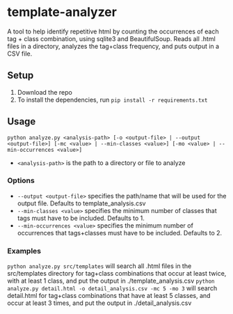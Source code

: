 # template-analyzer
A tool to help identify repetitive html by counting the occurrences of each tag + class combination, using sqlite3 and BeautifulSoup. Reads all .html files in a directory, analyzes the tag+class frequency, and puts output in a CSV file. 

## Setup

1. Download the repo
2. To install the dependencies, run ```pip install -r requirements.txt```

## Usage
```python analyze.py <analysis-path> [-o <output-file> | --output <output-file>] [-mc <value> | --min-classes <value>] [-mo <value> | --min-occurrences <value>]```

* ```<analysis-path>``` is the path to a directory or file to analyze

### Options
* ```--output <output-file>``` specifies the path/name that will be used for the output file. Defaults to template_analysis.csv
* ```--min-classes <value>``` specifies the minimum number of classes that tags must have to be included. Defaults to 1.
* ```--min-occurrences <value>``` specifies the minimum number of occurrences that tags+classes must have to be included. Defaults to 2.

### Examples
```python analyze.py src/templates``` will search all .html files in the src/templates directory for tag+class combinations that occur at least twice, with at least 1 class, and put the output in ./template_analysis.csv
```python analyze.py detail.html -o detail_analysis.csv -mc 5 -mo 3``` will search detail.html for tag+class combinations that have at least 5 classes, and occur at least 3 times, and put the output in ./detail_analysis.csv 